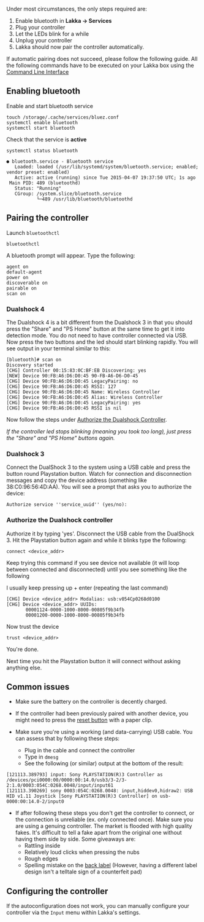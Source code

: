 Under most circumstances, the only steps required are:

1. Enable bluetooth in **Lakka → Services**
2. Plug your controller
3. Let the LEDs blink for a while
4. Unplug your controller
3. Lakka should now pair the controller automatically.

If automatic pairing does not succeed, please follow the following guide. All the following commands have to be executed on your Lakka box using the [Command Line Interface](Accessing-Lakka-command-line-interface)

## Enabling bluetooth

Enable and start bluetooth service

    touch /storage/.cache/services/bluez.conf
    systemctl enable bluetooth
    systemctl start bluetooth

Check that the service is **active**

    systemctl status bluetooth

    ● bluetooth.service - Bluetooth service
       Loaded: loaded (/usr/lib/systemd/system/bluetooth.service; enabled; vendor preset: enabled)
       Active: active (running) since Tue 2015-04-07 19:37:50 UTC; 1s ago
     Main PID: 489 (bluetoothd)
       Status: "Running"
       CGroup: /system.slice/bluetooth.service
               └─489 /usr/lib/bluetooth/bluetoothd

## Pairing the controller

Launch ``bluetoothctl``

    bluetoothctl

A bluetooth prompt will appear. Type the following: 

    agent on
    default-agent
    power on
    discoverable on
    pairable on
    scan on

### Dualshock 4

The Dualshock 4 is a bit different from the Dualshock 3 in that you should press the "Share" and "PS Home" button at the same time to get it into detection mode. You do not need to have controller connected via USB. Now press the two buttons and the led should start blinking rapidly. You will see output in your terminal similar to this:

    [bluetooth]# scan on
    Discovery started
    [CHG] Controller 00:15:83:0C:BF:EB Discovering: yes
    [NEW] Device 90:FB:A6:D6:D0:45 90-FB-A6-D6-D0-45
    [CHG] Device 90:FB:A6:D6:D0:45 LegacyPairing: no
    [CHG] Device 90:FB:A6:D6:D0:45 RSSI: 127
    [CHG] Device 90:FB:A6:D6:D0:45 Name: Wireless Controller
    [CHG] Device 90:FB:A6:D6:D0:45 Alias: Wireless Controller
    [CHG] Device 90:FB:A6:D6:D0:45 LegacyPairing: yes
    [CHG] Device 90:FB:A6:D6:D0:45 RSSI is nil

Now follow the steps under [Authorize the Dualshock Controller](#authorize-the-dualshock-controller). 

_If the controller led stops blinking (meaning you took too long), just press the "Share" and "PS Home" buttons again._

### Dualshock 3

Connect the DualShock 3 to the system using a USB cable and press the button round Playstation button. Watch for connection and disconnection messages and copy the device address (something like 38:C0:96:56:4D:AA). You will see a prompt that asks you to authorize the device:

    Authorize service ''service_uuid'' (yes/no):

### Authorize the Dualshock controller

Authorize it by typing 'yes'. Disconnect the USB cable from the DualShock 3. Hit the Playstation button again and while it blinks type the following:

    connect <device_addr>

Keep trying this command if you see device not available (it will loop between connected and disconnected) until you see something like the following

I usually keep pressing up + enter (repeating the last command)

    [CHG] Device <device_addr> Modalias: usb:v054Cp0268d0100
    [CHG] Device <device_addr> UUIDs:
           00001124-0000-1000-8000-00805f9b34fb
           00001200-0000-1000-8000-00805f9b34fb

Now trust the device

    trust <device_addr>

You're done.

Next time you hit the Playstation button it will connect without asking anything else. 

## Common issues

  * Make sure the battery on the controller is decently charged.

  * If the controller had been previously paired with another device, you might need to press the [reset button](images/wireless-dualshock-reset-button.png) with a paper clip.

  * Make sure you're using a working (and data-carrying) USB cable. You can assess that by following these steps:
      - Plug in the cable and connect the controller
      - Type in ``dmesg``
      - See the following (or similar) output at the bottom of the result:
````
[121113.389793] input: Sony PLAYSTATION(R)3 Controller as /devices/pci0000:00/0000:00:14.0/usb3/3-2/3-2:1.0/0003:054C:0268.0048/input/input61
[121113.390269] sony 0003:054C:0268.0048: input,hiddev0,hidraw2: USB HID v1.11 Joystick [Sony PLAYSTATION(R)3 Controller] on usb-0000:00:14.0-2/input0
````
  - If after following these steps you don't get the controller to connect, or the connection is unreliable (ex. only connected once). Make sure you are using a genuing controller. The market is flooded with high quality fakes. It's difficult to tell a fake apart from the original one without having them side by side. Some giveaways are:
      - Rattling inside
      - Relatively loud clicks when pressing the nubs
      - Rough edges
      - Spelling mistake on the [back label](images/fake-ds-back-label.jpg) (However, having a different label design isn't a telltale sign of a counterfeit pad)

## Configuring the controller

If the autoconfiguration does not work, you can manually configure your controller via the `Input` menu within Lakka's settings.
